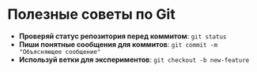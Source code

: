# Полезные советы по Git

- **Проверяй статус репозитория перед коммитом**: `git status`
- **Пиши понятные сообщения для коммитов**: `git commit -m "Объясняющее сообщение"`
- **Используй ветки для экспериментов**: `git checkout -b new-feature`
